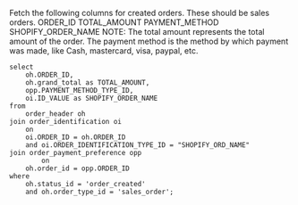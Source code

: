 Fetch the following columns for created orders. These should be sales orders.
ORDER_ID
TOTAL_AMOUNT
PAYMENT_METHOD
SHOPIFY_ORDER_NAME
NOTE: 
The total amount represents the total amount of the order.
The payment method is the method by which payment was made, like Cash, mastercard, visa, paypal, etc.
```
select
	oh.ORDER_ID,
	oh.grand_total as TOTAL_AMOUNT,
	opp.PAYMENT_METHOD_TYPE_ID,
	oi.ID_VALUE as SHOPIFY_ORDER_NAME
from
	order_header oh
join order_identification oi
	on
	oi.ORDER_ID = oh.ORDER_ID
	and oi.ORDER_IDENTIFICATION_TYPE_ID = "SHOPIFY_ORD_NAME"
join order_payment_preference opp
		on
	oh.order_id = opp.ORDER_ID
where
	oh.status_id = 'order_created'
	and oh.order_type_id = 'sales_order';
```
